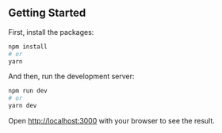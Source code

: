 ## Getting Started

First, install the packages:

```bash
npm install
# or
yarn
```

And then, run the development server:

```bash
npm run dev
# or
yarn dev
```

Open [http://localhost:3000](http://localhost:3000) with your browser to see the result.
